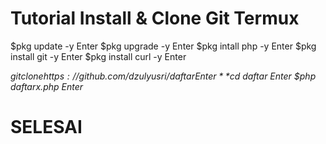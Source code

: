 # Tutorial Install & Clone Git Termux

 $pkg update -y          Enter
 $pkg upgrade -y         Enter
 $pkg intall php -y      Enter
 $pkg install git -y     Enter
 $pkg install curl -y    Enter

 *$git clone https://github.com/dzulyusri/daftar    Enter*
 *$cd daftar Enter*
 *$php daftarx.php Enter*
# SELESAI
